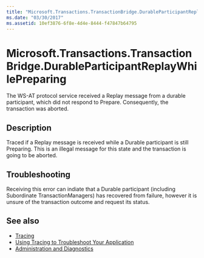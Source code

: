 ```yaml
---
title: "Microsoft.Transactions.TransactionBridge.DurableParticipantReplayWhilePreparing"
ms.date: "03/30/2017"
ms.assetid: 10ef3876-6f8e-4d4e-8444-f47847b64795
---
```

# Microsoft.Transactions.TransactionBridge.DurableParticipantReplayWhilePreparing
The WS-AT protocol service received a Replay message from a durable participant, which did not respond to Prepare. Consequently, the transaction was aborted.  
  
## Description  
 Traced if a Replay message is received while a Durable participant is still Preparing. This is an illegal message for this state and the transaction is going to be aborted.  
  
## Troubleshooting  
 Receiving this error can indiate that a Durable participant (including Subordinate TransactionManagers) has recovered from failure, however it is unsure of the transaction outcome and request its status.  
  
## See also
- [Tracing](../../../../../docs/framework/wcf/diagnostics/tracing/index.md)
- [Using Tracing to Troubleshoot Your Application](../../../../../docs/framework/wcf/diagnostics/tracing/using-tracing-to-troubleshoot-your-application.md)
- [Administration and Diagnostics](../../../../../docs/framework/wcf/diagnostics/index.md)
